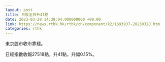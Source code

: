 ```yaml
---
layout: post
title: 日股全日升41點
date: 2023-03-28 14:38:04.000000000 +08:00
link: https://news.rthk.hk/rthk/ch/component/k2/1693937-20230328.htm
categories: rthk
---
```


東京股市收市靠穩。

日經指數收報27518點，升41點，升幅0.15%。
